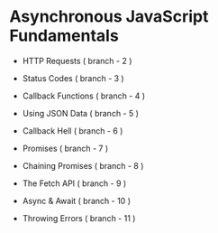 # Asynchronous JavaScript Fundamentals

- HTTP Requests ( branch - 2 )

- Status Codes ( branch - 3 )

- Callback Functions ( branch - 4 )

- Using JSON Data ( branch - 5 )

- Callback Hell ( branch - 6 )

- Promises ( branch - 7 )

- Chaining Promises ( branch - 8 )

- The Fetch API ( branch - 9 )

- Async & Await ( branch - 10 )

- Throwing Errors ( branch - 11 )
